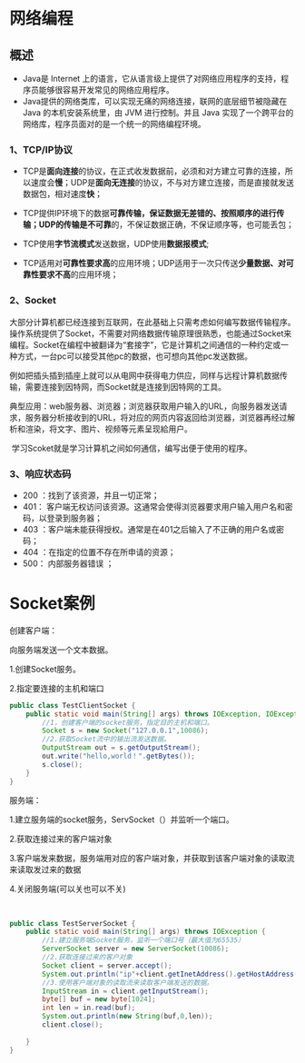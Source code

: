 # 网络编程

## 概述

- Java是 Internet 上的语言，它从语言级上提供了对网络应用程序的支持，程序员能够很容易开发常见的网络应用程序。
- Java提供的网络类库，可以实现无痛的网络连接，联网的底层细节被隐藏在 Java 的本机安装系统里，由 JVM 进行控制。并且 Java 实现了一个跨平台的网络库，程序员面对的是一个统一的网络编程环境。

### 1、TCP/IP协议

- TCP是**面向连接**的协议，在正式收发数据前，必须和对方建立可靠的连接，所以速度会**慢**；UDP是**面向无连接**的协议，不与对方建立连接，而是直接就发送数据包，相对速度**快**；

- TCP提供IP环境下的数据**可靠传输，**保证数据无差错的、按照顺序的进行传输；UDP的传输是**不可靠**的，不保证数据正确，不保证顺序等，也可能丢包；
- TCP使用**字节流模式**发送数据，UDP使用**数据报模式**; 
- TCP适用对**可靠性要求高**的应用环境；UDP适用于一次只传送**少量数据、对可靠性要求不高**的应用环境；

### 2、Socket

​		大部分计算机都已经连接到互联网，在此基础上只需考虑如何编写数据传输程序。操作系统提供了Socket，不需要对网络数据传输原理很熟悉，也能通过Socket来编程。Socket在编程中被翻译为“套接字”，它是计算机之间通信的一种约定或一种方式，一台pc可以接受其他pc的数据，也可想向其他pc发送数据。

​		例如把插头插到插座上就可以从电网中获得电力供应，同样与远程计算机数据传输，需要连接到因特网，而Socket就是连接到因特网的工具。

​		典型应用：web服务器、浏览器；浏览器获取用户输入的URL，向服务器发送请求，服务器分析接收到的URL，将对应的网页内容返回给浏览器，浏览器再经过解析和渲染，将文字、图片、视频等元素呈现給用户。

​		学习Scoket就是学习计算机之间如何通信，编写出便于使用的程序。

### 3、响应状态码

- 200 ：找到了该资源，并且一切正常；
- 401： 客户端无权访问该资源。这通常会使得浏览器要求用户输入用户名和密码，以登录到服务器；
- 403 ：客户端未能获得授权。通常是在401之后输入了不正确的用户名或密码；
- 404 ：在指定的位置不存在所申请的资源；
- 500： 内部服务器错误 ；

# Socket案例

创建客户端：

向服务端发送一个文本数据。

1.创建Socket服务。

2.指定要连接的主机和端口
```java
public class TestClientSocket {
	public static void main(String[] args) throws IOException, IOException {
		//1，创建客户端的socket服务，指定目的主机和端口。
		Socket s = new Socket("127.0.0.1",10086);
		//2.获取Socket流中的输出流发送数据。
		OutputStream out = s.getOutputStream();
		out.write("hello,world！".getBytes());
		s.close();
	}
}
```


服务端：

1.建立服务端的socket服务，ServSocket（）并监听一个端口。

2.获取连接过来的客户端对象

3.客户端发来数据，服务端用对应的客户端对象，并获取到该客户端对象的读取流来读取发过来的数据

4.关闭服务端(可以关也可以不关)

​		

```java
public class TestServerSocket {
	public static void main(String[] args) throws IOException {
		//1.建立服务端Socket服务，监听一个端口号（最大值为65535）
		ServerSocket server = new ServerSocket(10086);
		//2.获取连接过来的客户对象
		Socket client = server.accept();
		System.out.println("ip"+client.getInetAddress().getHostAddress());
		//3.使用客户端对象的读取流来读取客户端发送的数据。
		InputStream in = client.getInputStream();
		byte[] buf = new byte[1024];
		int len = in.read(buf);
		System.out.println(new String(buf,0,len));
		client.close();
	
	}
}
```
